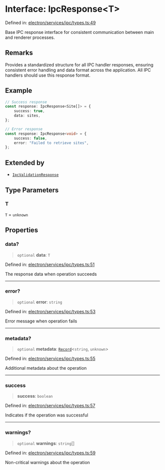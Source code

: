 # Interface: IpcResponse\<T\>

Defined in: [electron/services/ipc/types.ts:49](https://github.com/Nick2bad4u/Uptime-Watcher/blob/main/electron/services/ipc/types.ts#L49)

Base IPC response interface for consistent communication between main and
renderer processes.

## Remarks

Provides a standardized structure for all IPC handler responses, ensuring
consistent error handling and data format across the application. All IPC
handlers should use this response format.

## Example

```typescript
// Success response
const response: IpcResponse<Site[]> = {
    success: true,
    data: sites,
};

// Error response
const response: IpcResponse<void> = {
    success: false,
    error: "Failed to retrieve sites",
};
```

## Extended by

- [`IpcValidationResponse`](IpcValidationResponse.md)

## Type Parameters

### T

`T` = `unknown`

## Properties

### data?

> `optional` **data**: `T`

Defined in: [electron/services/ipc/types.ts:51](https://github.com/Nick2bad4u/Uptime-Watcher/blob/main/electron/services/ipc/types.ts#L51)

The response data when operation succeeds

***

### error?

> `optional` **error**: `string`

Defined in: [electron/services/ipc/types.ts:53](https://github.com/Nick2bad4u/Uptime-Watcher/blob/main/electron/services/ipc/types.ts#L53)

Error message when operation fails

***

### metadata?

> `optional` **metadata**: [`Record`](https://www.typescriptlang.org/docs/handbook/utility-types.html#recordkeys-type)\<`string`, `unknown`\>

Defined in: [electron/services/ipc/types.ts:55](https://github.com/Nick2bad4u/Uptime-Watcher/blob/main/electron/services/ipc/types.ts#L55)

Additional metadata about the operation

***

### success

> **success**: `boolean`

Defined in: [electron/services/ipc/types.ts:57](https://github.com/Nick2bad4u/Uptime-Watcher/blob/main/electron/services/ipc/types.ts#L57)

Indicates if the operation was successful

***

### warnings?

> `optional` **warnings**: `string`[]

Defined in: [electron/services/ipc/types.ts:59](https://github.com/Nick2bad4u/Uptime-Watcher/blob/main/electron/services/ipc/types.ts#L59)

Non-critical warnings about the operation

